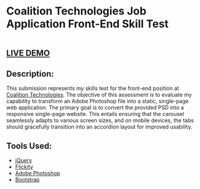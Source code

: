 # Coalition Technologies Job Application Front-End Skill Test

<img src='./images/CT_SkillTest_v3.png' alt=''>

## [LIVE DEMO](https://abhithube01.github.io/coalition-frontend-test-abhinav/)

## Description: 

This submission represents my skills test for the front-end position at [Coalition Technologies](https://coalitiontechnologies.com/). The objective of this assessment is to evaluate my capability to transform an Adobe Photoshop file into a static, single-page web application. The primary goal is to convert the provided PSD into a responsive single-page website. This entails ensuring that the carousel seamlessly adapts to various screen sizes, and on mobile devices, the tabs should gracefully transition into an accordion layout for improved usability.

## Tools Used: 

* [jQuery](https://www.typescriptlang.org/docs/)
* [Flickity](https://reactjs.org/)
* [Adobe Photoshop](https://www.adobe.com/products/photoshop.html)
* [Bootstrap](https://getbootstrap.com/)
